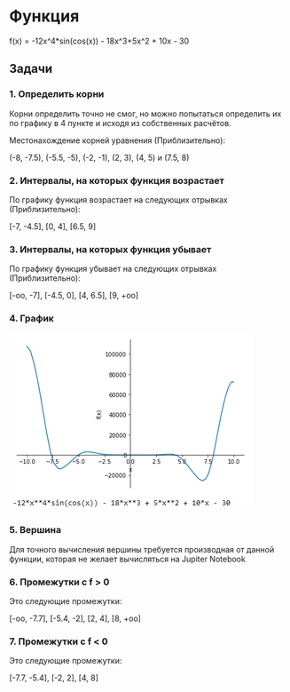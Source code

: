 # Функция
 f(x) = -12x^4*sin(cos(x)) - 18x^3+5x^2 + 10x - 30
## Задачи
### 1. Определить корни
Корни определить точно не смог, но можно попытаться определить их по графику в 4 пункте и исходя из собственных расчётов.

Местонахождение корней уравнения (Приблизительно): 

(-8, -7.5), (-5.5, -5), (-2, -1), (2, 3), (4, 5) и (7.5, 8)
### 2. Интервалы, на которых функция возрастает
По графику функция возрастает на следующих отрывках (Приблизительно):

[-7, -4.5], [0, 4], [6.5, 9]
### 3. Интервалы, на которых функция убывает
По графику функция убывает на следующих отрывках (Приблизительно):

[-oo, -7], [-4.5, 0], [4, 6.5], [9, +oo]
### 4. График

![График](%D0%93%D1%80%D0%B0%D1%84%D0%B8%D0%BA.png)
### 5. Вершина
Для точного вычисления вершины требуется производная от данной функции, которая не желает вычисляться на Jupiter Notebook
### 6. Промежутки с f > 0 
Это следующие промежутки:

[-oo, -7.7], [-5.4, -2], [2, 4], [8, +oo]
### 7. Промежутки с f < 0
Это следующие промежутки:

[-7.7, -5.4], [-2, 2], [4, 8]
